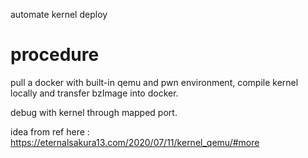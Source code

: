 automate kernel deploy

# procedure

pull a docker with built-in qemu and pwn environment, compile kernel locally and transfer bzImage into docker.

debug with kernel through mapped port.

idea from ref here : https://eternalsakura13.com/2020/07/11/kernel_qemu/#more